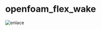 # openfoam_flex_wake
![enlace](https://docs.google.com/spreadsheets/d/1cr_1kGXjrOXcMKimNiNNoiAbrig7LSJ_f0j2iB0KznI/edit#gid=1606875311)
